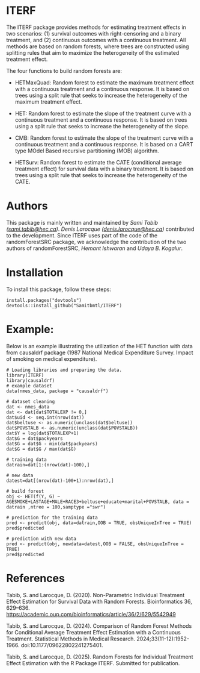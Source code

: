 # ITERF
The ITERF package provides methods for estimating treatment effects in two scenarios: (1) survival outcomes with right-censoring and a binary treatment, and (2) continuous outcomes with a continuous treatment. All methods are based on random forests, where trees are constructed using splitting rules that aim to maximize the heterogeneity of the estimated treatment effect.

The four functions to build random forests are:
- HETMaxQuad: Random forest to estimate the maximum treatment effect with a continuous treatment and a continuous response. It is based on trees using a split rule that seeks to increase the heterogeneity of the maximum treatment effect.

- HET: Random forest to estimate the slope of the treatment curve with a continuous treatment and a continuous response. It is based on trees using a split rule that seeks to increase the heterogeneity of the slope.

- CMB: Random forest to estimate the slope of the treatment curve with a continuous treatment and a continuous response. It is based on a CART type MOdel Based recursive partitioning (MOB) algorithm.

- HETSurv: Random forest to estimate the CATE (conditional average treatment effect) for survival data with a binary treatment. It is based on trees using a split rule that seeks to increase the heterogeneity of the CATE.

# Authors
This package is mainly written and maintained by *Sami Tabib (<sami.tabib@hec.ca>)*. *Denis Larocque (<denis.larocque@hec.ca>)* contributed to the development. Since ITERF uses part of the code of the randomForestSRC package,  we acknowledge the contribution of the two authors of randomForestSRC, *Hemant Ishwaran* and *Udaya B. Kogalur*.

# Installation
To install this package, follow these steps:
```
install.packages("devtools")
devtools::install_github("Samitbmtl/ITERF")
```

# Example:
Below is an example illustrating the utilization of the HET function with data from causaldrf package (1987 National Medical Expenditure Survey. Impact of smoking on medical expenditure).

```
# Loading libraries and preparing the data.
library(ITERF)
library(causaldrf)
# example dataset
data(nmes_data, package = "causaldrf")

# dataset cleaning
dat <- nmes_data
dat <- dat[dat$TOTALEXP != 0,]
dat$uid <- seq.int(nrow(dat))
dat$beltuse <- as.numeric(unclass(dat$beltuse))
dat$POVSTALB <- as.numeric(unclass(dat$POVSTALB))
dat$Y = log(dat$TOTALEXP+1)
dat$G = dat$packyears
dat$G = dat$G - min(dat$packyears)
dat$G = dat$G / max(dat$G)

# training data
datrain=dat[1:(nrow(dat)-100),]

# new data
datest=dat[(nrow(dat)-100+1):nrow(dat),]

# build forest
obj <- HET(f(Y, G) ~ AGESMOKE+LASTAGE+MALE+RACE3+beltuse+educate+marital+POVSTALB, data = datrain ,ntree = 100,samptype ="swr")

# prediction for the training data
pred <- predict(obj, data=datrain,OOB = TRUE, obsUniqueInTree = TRUE)
pred$predicted

# prediction with new data
pred <- predict(obj, newdata=datest,OOB = FALSE, obsUniqueInTree = TRUE)
pred$predicted

```
# References
Tabib, S. and Larocque, D. (2020). Non-Parametric Individual Treatment Effect Estimation for Survival Data with Random Forests. Bioinformatics 36, 629–636. https://academic.oup.com/bioinformatics/article/36/2/629/5542949

Tabib, S. and Larocque, D. (2024). Comparison of Random Forest Methods for Conditional Average Treatment Effect Estimation with a Continuous Treatment. Statistical Methods in Medical Research. 2024;33(11-12):1952-1966. doi:10.1177/09622802241275401.

Tabib, S. and Larocque, D. (2025). Random Forests for Individual Treatment Effect Estimation with the R Package ITERF. Submitted for publication.